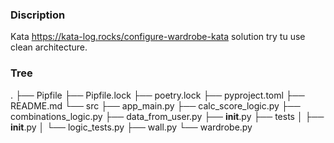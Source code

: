### Discription
Kata https://kata-log.rocks/configure-wardrobe-kata solution try tu use clean architecture.
### Tree

.
├── Pipfile
├── Pipfile.lock
├── poetry.lock
├── pyproject.toml
├── README.md
└── src
    ├── app_main.py
    ├── calc_score_logic.py
    ├── combinations_logic.py
    ├── data_from_user.py
    ├── __init__.py
    ├── tests
    │   ├── __init__.py
    │   └── logic_tests.py
    ├── wall.py
    └── wardrobe.py